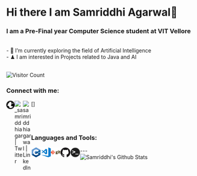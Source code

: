 # Hi there I am Samriddhi Agarwal👋 <br>
### I am a Pre-Final year Computer Science student at VIT Vellore

<br>
- 🌱 I’m currently exploring the field of Artificial Intelligence <br>
- ♟ I am interested in Projects related to Java and AI <br>
<br>

![Visitor Count](https://profile-counter.glitch.me/samriddhiagarwal175/count.svg)

### Connect with me:

[<img align="left" alt="samriddhiagarwal175.github.io/" width="22px" src="https://raw.githubusercontent.com/iconic/open-iconic/master/svg/globe.svg" />]
[<img align="left" alt=" _samriddhiagar| Twitter" width="22px" src="https://cdn.jsdelivr.net/npm/simple-icons@v3/icons/twitter.svg" />](https://twitter.com/_samriddhiagar)
[<img align="left" alt="samriddhiagarwal | LinkedIn" width="22px" src="https://cdn.jsdelivr.net/npm/simple-icons@v3/icons/linkedin.svg" />](https://www.linkedin.com/in/samriddhiagarwal)

<br />

<br />

### Languages and Tools:

<img align="left" alt="C++" width="26px" src="https://raw.githubusercontent.com/github/explore/80688e429a7d4ef2fca1e82350fe8e3517d3494d/topics/cpp/cpp.png" />
<img align="left" alt="Visual Studio Code" width="26px" src="https://raw.githubusercontent.com/github/explore/80688e429a7d4ef2fca1e82350fe8e3517d3494d/topics/visual-studio-code/visual-studio-code.png" />
<img align="left" alt="Git" width="26px" src="https://raw.githubusercontent.com/github/explore/80688e429a7d4ef2fca1e82350fe8e3517d3494d/topics/git/git.png" />
<img align="left" alt="GitHub" width="26px" src="https://raw.githubusercontent.com/github/explore/78df643247d429f6cc873026c0622819ad797942/topics/github/github.png" />
<img align="left" alt="HTML5" width="26px" src="https://raw.githubusercontent.com/github/explore/80688e429a7d4ef2fca1e82350fe8e3517d3494d/topics/terminal/terminal.png" />
---
<br>
<img align="left" alt="Samriddhi's Github Stats" src="https://github-readme-stats.vercel.app/api?username=samriddhiagarwal175&show_icons=true&hide_border=true" />
